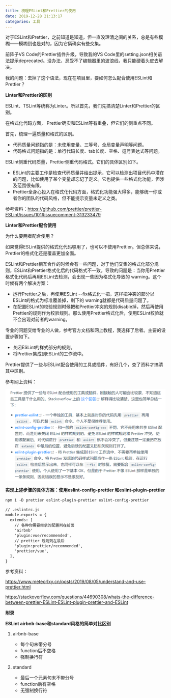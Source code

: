 ```yaml
---
title: 梳理ESLint和Prettier的使用
date: 2019-12-28 21:13:17
categories: 工具
---
```


对于ESLint和Prettier，之前知道是知道，但一直没理清之间的关系，总是有些模糊——模糊倒也是对的，因为它俩确实有些交集。

前阵子VS Code的Prettier插件升级，导致我的VS Code里的setting.json相关语法提示deprecated。没办法，忍受不了编辑器里的波浪线，我只能硬着头皮去解决。

我的问题：去掉了这个语法，现在在项目里，要如何怎么配合使用ESLint和Prettier？

<!-- more -->



**Linter和Prettier的区别**

ESLint、TSLint等统称为Linter。所以首先，我们先搞清楚Linter和Prettier的区别。

在格式化代码方面， Prettier确实和ESLint等有重叠，但它们的侧重点不同。

首先，梳理一遍质量和格式的区别。

- 代码质量问题指的是：未使用变量、三等号、全局变量声明等问题。
- 代码格式问题指的是：单行代码长度、tab长度、空格、逗号表达式等问题。

ESLint侧重代码质量，Prettier侧重代码格式。它们的具体区别如下。

- ESLint的主要工作是检查代码质量并给出提示，它可以检测出项目代码中潜在的问题，比如使用了某个变量却忘记了定义。它也提供一些格式化功能，但涉及范围很有限。
- Prettier全身心投入在格式化代码方面，格式化功能强大得多，能够统一你或者你的团队的代码风格，但不能提示变量未定义之类。

参考资料：https://github.com/prettier/prettier-ESLint/issues/101#issuecomment-313233479



**Linter和Prettier配合使用**

为什么要两者配合使用？

如果觉得ESLint提供的格式化代码够用了，也可以不使用Prettier。但总体来说，Prettier的格式化还是覆盖更加全面。

ESLint和Prettier相互合作的时候会有一些问题，对于他们交集的格式化部分规则，ESLint和Prettier格式化后的代码格式不一致。导致的问题是：当你用Prettier格式化代码后再用ESLint去检测，会出现一些因为格式化导致的 warning。这个时候有两个解决方案：

- 运行Prettier之后，再使用ESLint --fix格式化一把，这样把冲突的部分以ESLint的格式为标准覆盖掉，剩下的 warning就都是代码质量问题了。
- 在配置ESLint的校验规则时候把和Prettier冲突的规则disable掉，然后再使用Prettier的规则作为校验规则。那么使用Prettier格式化后，使用ESLint校验就不会出现对前者的warning。

专业的问题交给专业的人做，参考官方文档和网上教程，我选择了后者。主要的设置步骤如下。

- 关闭ESLint的样式部分的规则。
- 将Prettier集成到ESLint的工作流中。



Prettier提供了一些与ESLint配合使用的工具或插件，有好几个，查了资料才搞清其中区别。

参考网上资料：

![](/images/10.png)



**实现上述步骤的具体方案：使用eslint-config-prettier 和eslint-plugin-prettier**

```
npm i -D prettier eslint-plugin-prettier eslint-config-prettier
```

```
// .eslintrc.js
module.exports = {
  extends: [
    // 各种你需要继承的配置列在前面
    'airbnb'
    'plugin:vue/recommended',
    // prettier 规则列在最后
    'plugin:prettier/recommended',
    'prettier/vue',
  ],
}
```

参考资料：

https://www.meteorlxy.cn/posts/2019/08/05/understand-and-use-prettier.html

https://stackoverflow.com/questions/44690308/whats-the-difference-between-prettier-ESLint-ESLint-plugin-prettier-and-ESLint



**附录**

**ESLint airbnb-base和standard风格的简单对比区别**

1. airbnb-base
   - 每个句末带分号
   - function后不空格
   - 强制换行符

2. standard
   - 最后一个元素句末不带分号
   - function后有空格
   - 无强制换行符